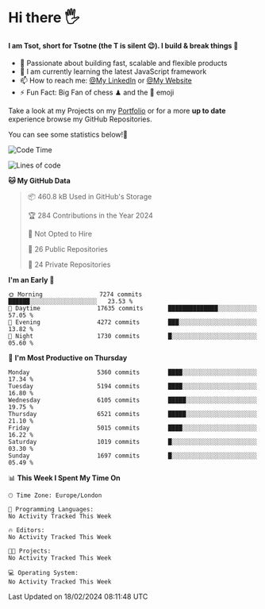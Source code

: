 # Hi there :raised_hand_with_fingers_splayed:
#### I am Tsot, short for Tsotne (the T is silent :wink:). I build & break things :space_invader:
- :telescope: Passionate about building fast, scalable and flexible products
- :seedling: I am currently learning the latest JavaScript framework 
- :mailbox: How to reach me: [@My LinkedIn](https://www.linkedin.com/in/tsotne-gvadzabia/) or [@My Website](https://tsotne.co.uk/contact)
- :zap: Fun Fact: Big Fan of chess ♟ and the 👾 emoji

Take a look at my Projects on my [Portfolio](https://tsotne.co.uk/) or for a more **up to date** experience browse my GitHub Repositories.

You can see some statistics below!:space_invader:
<!--START_SECTION:waka-->
![Code Time](http://img.shields.io/badge/Code%20Time-761%20hrs%202%20mins-blue)

![Lines of code](https://img.shields.io/badge/From%20Hello%20World%20I%27ve%20Written-11.0%20million%20lines%20of%20code-blue)

**🐱 My GitHub Data** 

> 📦 460.8 kB Used in GitHub's Storage 
 > 
> 🏆 284 Contributions in the Year 2024
 > 
> 🚫 Not Opted to Hire
 > 
> 📜 26 Public Repositories 
 > 
> 🔑 24 Private Repositories 
 > 
**I'm an Early 🐤** 

```text
🌞 Morning                7274 commits        ██████░░░░░░░░░░░░░░░░░░░   23.53 % 
🌆 Daytime                17635 commits       ██████████████░░░░░░░░░░░   57.05 % 
🌃 Evening                4272 commits        ███░░░░░░░░░░░░░░░░░░░░░░   13.82 % 
🌙 Night                  1730 commits        █░░░░░░░░░░░░░░░░░░░░░░░░   05.60 % 
```
📅 **I'm Most Productive on Thursday** 

```text
Monday                   5360 commits        ████░░░░░░░░░░░░░░░░░░░░░   17.34 % 
Tuesday                  5194 commits        ████░░░░░░░░░░░░░░░░░░░░░   16.80 % 
Wednesday                6105 commits        █████░░░░░░░░░░░░░░░░░░░░   19.75 % 
Thursday                 6521 commits        █████░░░░░░░░░░░░░░░░░░░░   21.10 % 
Friday                   5015 commits        ████░░░░░░░░░░░░░░░░░░░░░   16.22 % 
Saturday                 1019 commits        █░░░░░░░░░░░░░░░░░░░░░░░░   03.30 % 
Sunday                   1697 commits        █░░░░░░░░░░░░░░░░░░░░░░░░   05.49 % 
```


📊 **This Week I Spent My Time On** 

```text
🕑︎ Time Zone: Europe/London

💬 Programming Languages: 
No Activity Tracked This Week

🔥 Editors: 
No Activity Tracked This Week

🐱‍💻 Projects: 
No Activity Tracked This Week

💻 Operating System: 
No Activity Tracked This Week
```


 Last Updated on 18/02/2024 08:11:48 UTC
<!--END_SECTION:waka-->
